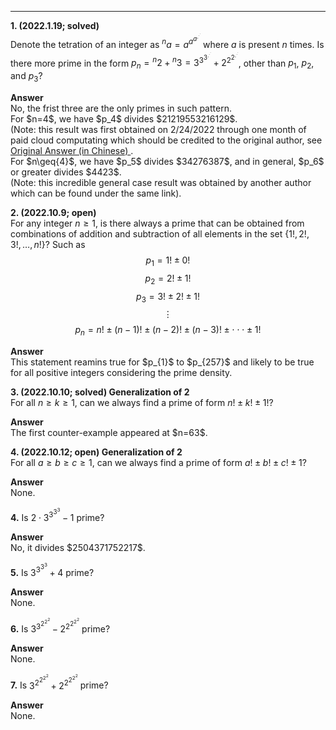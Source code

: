 ***
**1. (2022.1.19; solved)**
<br/>
Denote the tetration of an integer as ${^{n}a}=a^{a^{a^{.^{.^{.}}}}}$ where $a$ is present $n$ times. Is there more prime in the form $p_n={^{n}2}+{^{n}3}=3^{3^{3^{.^{.^{.}}}}}+2^{2^{2^{.^{.^{.}}}}}$, other than $p_1$, $p_2$, and $p_3$?
<p/>
<strong> Answer </strong>
<br/>
No, the frist three are the only primes in such pattern.
<br/>
For $n=4$, we have $p_4$ divides $21219553216129$. 
<br/>
(Note: this result was first obtained on 2/24/2022 through one month of paid cloud computating which should be credited to the original author, see 
<a href="https://www.zhihu.com/question/512482114/answer/2319816820?utm_id=0"> Original Answer (in Chinese) </a>.
<br/>
For $n\geq{4}$, we have $p_5$ divides $34276387$, and in general, $p_6$ or greater divides $4423$.
<br/>
(Note: this incredible general case result was obtained by another author which can be found under the same link).

**2. (2022.10.9; open)** 
<br/>
For any integer $n\geq{1}$, is there always a prime that can be obtained from combinations of addition and subtraction of all elements in the set $\lbrace{1!, 2!, 3!, …, n!}\rbrace$? 
Such as
$$p_1={1!}\pm{0!}$$
$$p_2={2!}\pm{1!}$$
$$p_3={3!}\pm{2!}\pm{1!}$$
$$\vdots$$
$$p_n=n!\pm(n-1)!\pm(n-2)!\pm(n-3)!\pm\cdot\cdot\cdot\pm{1!}$$
<p/>
<strong> Answer </strong>
<br/>
This statement reamins true for $p_{1}$ to $p_{257}$ and likely to be true for all positive integers considering the prime density.


**3. (2022.10.10; solved) Generalization of 2**
<br/>
For all ${n}\geq{k}\geq{1}$, can we always find a prime of form ${n!}\pm{k!}\pm{1!}$?
<p/>
<strong> Answer </strong>
<br/>
The first counter-example appeared at $n=63$.

**4. (2022.10.12; open) Generalization of 2**
<br/>
For all ${a}\geq{b}\geq{c}\geq{1}$, can we always find a prime of form ${a!}\pm{b!}\pm{c!}\pm{1}$?
<p/>
<strong> Answer </strong>
<br/>
None.


**4.**
Is $2\cdot3^{3^{3^{3}}}-1$ prime?
<p/>
<strong> Answer </strong>
<br/>
No, it divides $2504371752217$.

**5.**
Is $3^{3^{3^{3}}}+4$ prime?
<p/>
<strong> Answer </strong>
<br/>
None.

**6.** 
Is $3^{3^{2^{2^{2}}}}-2^{2^{2^{2^{2}}}}$ prime?
<p/>
<strong> Answer </strong>
<br/>
None.

**7.** 
Is $3^{2^{2^{2^{2}}}}+2^{2^{2^{2^{2}}}}$ prime?
<p/>
<strong> Answer </strong>
<br/>
None.



<p/>
<html lang="en">
<head>
<meta http-equiv="content-type" content="text/html; charset=utf-8">
<script type="text/javascript" charset="utf-8" src="
https://cdn.mathjax.org/mathjax/latest/MathJax.js?config=TeX-AMS-MML_HTMLorMML,
https://vincenttam.github.io/javascripts/MathJaxLocal.js"></script>
</head>
